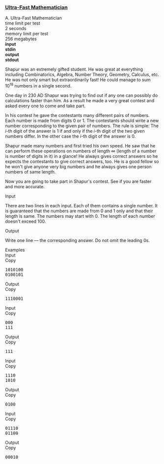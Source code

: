 <h3><a href="https://codeforces.com/contest/61/problem/A" target="_blank" rel="noopener noreferrer">Ultra-Fast Mathematician</a></h3>

<div class="header"><div class="title">A. Ultra-Fast Mathematician</div><div class="time-limit"><div class="property-title">time limit per test</div>2 seconds</div><div class="memory-limit"><div class="property-title">memory limit per test</div>256 megabytes</div><div class="input-file input-standard" style="font-weight: bold"><div class="property-title">input</div>stdin</div><div class="output-file output-standard" style="font-weight: bold"><div class="property-title">output</div>stdout</div></div><div><p>Shapur was an extremely gifted student. He was great at everything including Combinatorics, Algebra, Number Theory, Geometry, Calculus, etc. He was not only smart but extraordinarily fast! He could manage to sum <span class="tex-span">10<sup class="upper-index">18</sup></span> numbers in a single second.</p><p>One day in 230 AD Shapur was trying to find out if any one can possibly do calculations faster than him. As a result he made a very great contest and asked every one to come and take part.</p><p>In his contest he gave the contestants many different pairs of numbers. Each number is made from digits <span class="tex-span">0</span> or <span class="tex-span">1</span>. The contestants should write a new number corresponding to the given pair of numbers. The rule is simple: The <span class="tex-span"><i>i</i></span>-th digit of the answer is <span class="tex-span">1</span> if and only if the <span class="tex-span"><i>i</i></span>-th digit of the two given numbers differ. In the other case the <span class="tex-span"><i>i</i></span>-th digit of the answer is <span class="tex-span">0</span>.</p><p>Shapur made many numbers and first tried his own speed. He saw that he can perform these operations on numbers of length <span class="tex-span">∞</span> (length of a number is number of digits in it) in a glance! He always gives correct answers so he expects the contestants to give correct answers, too. He is a good fellow so he won't give anyone very big numbers and he always gives one person numbers of same length.</p><p>Now you are going to take part in Shapur's contest. See if you are faster and more accurate.</p></div><div class="input-specification"><div class="section-title">Input</div><p>There are two lines in each input. Each of them contains a single number. It is guaranteed that the numbers are made from <span class="tex-span">0</span> and <span class="tex-span">1</span> only and that their length is same. The numbers may start with <span class="tex-span">0</span>. The length of each number doesn't exceed 100.</p></div><div class="output-specification"><div class="section-title">Output</div><p>Write one line — the corresponding answer. Do not omit the leading <span class="tex-span">0</span>s.</p></div><div class="sample-tests"><div class="section-title">Examples</div><div class="sample-test"><div class="input"><div class="title">Input<div title="Copy" data-clipboard-target="#id003132654846337347" id="id00522729987830346" class="input-output-copier">Copy</div></div><pre id="id003132654846337347">1010100<br>0100101<br></pre></div><div class="output"><div class="title">Output<div title="Copy" data-clipboard-target="#id0002281901994972313" id="id007608172012305431" class="input-output-copier">Copy</div></div><pre id="id0002281901994972313">1110001<br></pre></div><div class="input"><div class="title">Input<div title="Copy" data-clipboard-target="#id007784870864580896" id="id0053253049304099" class="input-output-copier">Copy</div></div><pre id="id007784870864580896">000<br>111<br></pre></div><div class="output"><div class="title">Output<div title="Copy" data-clipboard-target="#id00936665490648792" id="id006239217483157685" class="input-output-copier">Copy</div></div><pre id="id00936665490648792">111<br></pre></div><div class="input"><div class="title">Input<div title="Copy" data-clipboard-target="#id0043394543202736147" id="id008747298937531544" class="input-output-copier">Copy</div></div><pre id="id0043394543202736147">1110<br>1010<br></pre></div><div class="output"><div class="title">Output<div title="Copy" data-clipboard-target="#id006314787945329956" id="id0029237415856894067" class="input-output-copier">Copy</div></div><pre id="id006314787945329956">0100<br></pre></div><div class="input"><div class="title">Input<div title="Copy" data-clipboard-target="#id0017889973835140738" id="id00644083948791006" class="input-output-copier">Copy</div></div><pre id="id0017889973835140738">01110<br>01100<br></pre></div><div class="output"><div class="title">Output<div title="Copy" data-clipboard-target="#id004474753121085744" id="id00511319795875607" class="input-output-copier">Copy</div></div><pre id="id004474753121085744">00010<br></pre></div></div></div>